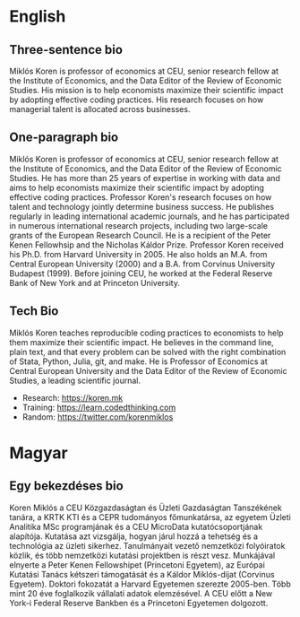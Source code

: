 # English
## Three-sentence bio
Miklós Koren is professor of economics at CEU, senior research fellow at the Institute of Economics, and the Data Editor of the Review of Economic Studies. His mission is to help economists maximize their scientific impact by adopting effective coding practices. His research focuses on how managerial talent is allocated across businesses.

## One-paragraph bio
Miklós Koren is professor of economics at CEU, senior research fellow at the Institute of Economics, and the Data Editor of the Review of Economic Studies. He has more than 25 years of expertise in working with data and aims to help economists maximize their scientific impact by adopting effective coding practices. Professor Koren's research focuses on how talent and technology jointly determine business success. He publishes regularly in leading international academic journals, and he has participated in numerous international research projects, including two large-scale grants of the European Research Council. He is a recipient of the Peter Kenen Fellowhsip and the Nicholas Káldor Prize. Professor Koren received his Ph.D. from Harvard University in 2005. He also holds an M.A. from Central European University (2000) and a B.A. from Corvinus University Budapest (1999). Before joining CEU, he worked at the Federal Reserve Bank of New York and at Princeton University.

## Tech Bio
Miklós Koren teaches reproducible coding practices to economists to help them maximize their scientific impact. He believes in the command line, plain text, and that every problem can be solved with the right combination of Stata, Python, Julia, git, and make. He is Professor of Economics at Central European University and the Data Editor of the Review of Economic Studies, a leading scientific journal.

* Research: https://koren.mk 
* Training: https://learn.codedthinking.com
* Random: https://twitter.com/korenmiklos

# Magyar
## Egy bekezdéses bio
Koren Miklós a CEU Közgazdaságtan és Üzleti Gazdaságtan Tanszékének tanára, a KRTK KTI és a CEPR tudományos főmunkatársa, az egyetem Üzleti Analitika MSc programjának és a CEU MicroData kutatócsoportjának alapítója. Kutatása azt vizsgálja, hogyan járul hozzá a tehetség és a technológia az üzleti sikerhez. Tanulmányait vezető nemzetközi folyóiratok közlik, és több nemzetközi kutatási projektben is részt vesz. Munkájával elnyerte a Peter Kenen Fellowshipet (Princetoni Egyetem), az Európai Kutatási Tanács kétszeri támogatását és a Káldor Miklós-díjat (Corvinus Egyetem). Doktori fokozatát a Harvard Egyetemen szerezte 2005-ben. Több mint 20 éve foglalkozik vállalati adatok elemzésével. A CEU előtt a New York-i Federal Reserve Bankben és a Princetoni Egyetemen dolgozott.
